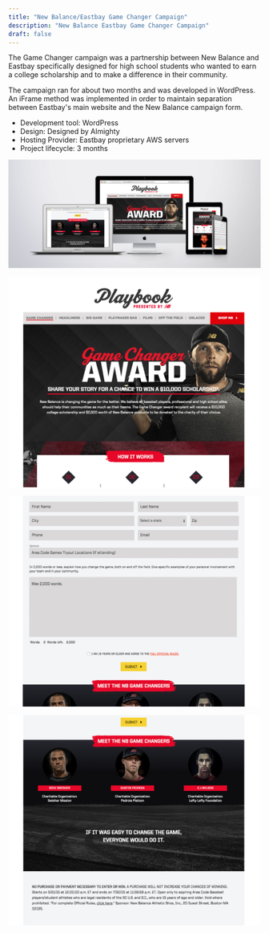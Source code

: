 ```yaml
---
title: "New Balance/Eastbay Game Changer Campaign"
description: "New Balance Eastbay Game Changer Campaign"
draft: false
---
```


The Game Changer campaign was a partnership between New Balance and Eastbay specifically designed for high school students who wanted to earn a college scholarship and to make a difference in their community.

The campaign ran for about two months and was developed in WordPress. An iFrame method was implemented in order to maintain separation between Eastbay's main website and the New Balance campaign form.

- Development tool: WordPress   
- Design: Designed by Almighty 
- Hosting Provider: Eastbay proprietary AWS servers  
- Project lifecycle: 3 months 

![New Balance and Eastbay Game Changer Campaign](../../assets/portfolio/almighty/feature/full-eb-nb-gc-set.png)

![New Balance and Eastbay Game Changer Campaign Form 1](../../assets/portfolio/almighty/feature/full-eb-nb-gc-page1.png)

![New Balance and Eastbay Game Changer Campaign Form 2](../../assets/portfolio/almighty/feature/full-eb-nb-gc-page2.png)

![New Balance and Eastbay Game Changer Campaign Form 3](../../assets/portfolio/almighty/feature/full-eb-nb-gc-page3.png)